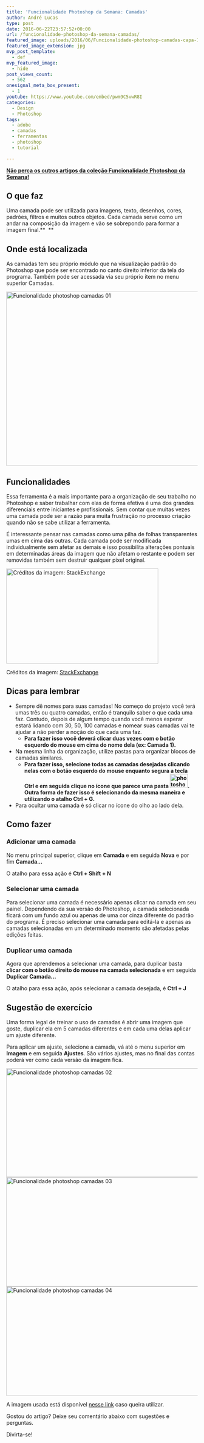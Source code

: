```yaml
---
title: 'Funcionalidade Photoshop da Semana: Camadas'
author: André Lucas
type: post
date: 2016-06-22T23:57:52+00:00
url: /funcionalidade-photoshop-da-semana-camadas/
featured_image: uploads/2016/06/Funcionalidade-photoshop-camadas-capa-1
featured_image_extension: jpg
mvp_post_template:
  - def
mvp_featured_image:
  - hide
post_views_count:
  - 562
onesignal_meta_box_present:
  - 1
youtube: https://www.youtube.com/embed/pwm9C5vwR8I
categories:
  - Design
  - Photoshop
tags:
  - adobe
  - camadas
  - ferramentas
  - photoshop
  - tutorial

---
```

<a href="https://www.igluonline.com/categories/ferramentas-photoshop/" target="_blank" rel="noopener"><strong>Não perca os outros artigos da coleção Funcionalidade Photoshop da Semana!</strong></a>

## O que faz

Uma camada pode ser utilizada para imagens, texto, desenhos, cores, padrões, filtros e muitos outros objetos. Cada camada serve como um andar na composição da imagem e vão se sobrepondo para formar a imagem final.**  **

## Onde está localizada

As camadas tem seu próprio módulo que na visualização padrão do Photoshop que pode ser encontrado no canto direito inferior da tela do programa. Também pode ser acessada via seu próprio item no menu superior Camadas.

<img class=" wp-image-35 aligncenter" src="/images/uploads/2016/06/Funcionalidade-photoshop-camadas-01.jpg" alt="Funcionalidade photoshop camadas 01" width="515" height="458" srcset="/images/uploads/2016/06/Funcionalidade-photoshop-camadas-01.jpg 696w, /images/uploads/2016/06/Funcionalidade-photoshop-camadas-01-300x267.jpg 300w" sizes="(max-width: 515px) 100vw, 515px" />

## Funcionalidades

Essa ferramenta é a mais importante para a organização de seu trabalho no Photoshop e saber trabalhar com elas de forma efetiva é uma dos grandes diferenciais entre iniciantes e profissionais. Sem contar que muitas vezes uma camada pode ser a razão para muita frustração no processo criação quando não se sabe utilizar a ferramenta.

É interessante pensar nas camadas como uma pilha de folhas transparentes umas em cima das outras. Cada camada pode ser modificada individualmente sem afetar as demais e isso possibilita alterações pontuais em determinadas áreas da imagem que não afetam o restante e podem ser removidas também sem destruir qualquer pixel original.

<div id="attachment_38" style="width: 410px" class="wp-caption aligncenter">
  <img class="size-full wp-image-38" src="/images/uploads/2016/06/photoshop-layers.png" alt="Créditos da imagem: StackExchange" width="400" height="250" srcset="/images/uploads/2016/06/photoshop-layers.png 400w, /images/uploads/2016/06/photoshop-layers-300x188.png 300w" sizes="(max-width: 400px) 100vw, 400px" />

  <p class="wp-caption-text">
    Créditos da imagem: <a href="http://graphicdesign.stackexchange.com/questions/27507/how-can-i-create-and-batch-this-3d-planes-effect" target="_blank" rel="noopener">StackExchange</a>
  </p>
</div>

## Dicas para lembrar

  * Sempre dê nomes para suas camadas! No começo do projeto você terá umas três ou quatro camadas, então é tranquilo saber o que cada uma faz. Contudo, depois de algum tempo quando você menos esperar estará lidando com 30, 50, 100 camadas e nomear suas camadas vai te ajudar a não perder a noção do que cada uma faz.
      * **Para fazer isso você deverá clicar duas vezes com o botão esquerdo do mouse em cima do nome dela (ex: Camada 1).**
  * Na mesma linha da organização, utilize pastas para organizar blocos de camadas similares.
      * **Para fazer isso, selecione todas as camadas desejadas clicando nelas com o botão esquerdo do mouse enquanto segura a tecla Ctrl e em seguida clique no ícone que parece uma pasta <img class="alignnone wp-image-36" src="/images/uploads/2016/06/photoshop_pasta.jpg" alt="photoshop_pasta" width="47" height="37" />. Outra forma de fazer isso é selecionando da mesma maneira e utilizando o atalho Ctrl + G.**
  * Para ocultar uma camada é só clicar no ícone do olho ao lado dela.

## Como fazer

### Adicionar uma camada

No menu principal superior, clique em **Camada** e em seguida **Nova** e por fim **Camada&#8230;**

O atalho para essa ação é **Ctrl + Shift + N**

### Selecionar uma camada

Para selecionar uma camada é necessário apenas clicar na camada em seu painel. Dependendo da sua versão do Photoshop, a camada selecionada ficará com um fundo azul ou apenas de uma cor cinza diferente do padrão do programa. É preciso selecionar uma camada para editá-la e apenas as camadas selecionadas em um determinado momento são afetadas pelas edições feitas.

### Duplicar uma camada

Agora que aprendemos a selecionar uma camada, para duplicar basta **clicar com o botão direito do mouse na camada selecionada** e em seguida **Duplicar Camada&#8230;**

O atalho para essa ação, após selecionar a camada desejada, é **Ctrl + J**

## Sugestão de exercício

Uma forma legal de treinar o uso de camadas é abrir uma imagem que goste, duplicar ela em 5 camadas diferentes e em cada uma delas aplicar um ajuste diferente.

Para aplicar um ajuste, selecione a camada, vá até o menu superior em **Imagem** e em seguida **Ajustes**. São vários ajustes, mas no final das contas poderá ver como cada versão da imagem fica.

 <img class="wp-image-39 aligncenter" src="/images/uploads/2016/06/Funcionalidade-photoshop-camadas-02.jpg" alt="Funcionalidade photoshop camadas 02" width="558" height="286" srcset="/images/uploads/2016/06/Funcionalidade-photoshop-camadas-02.jpg 1134w, /images/uploads/2016/06/Funcionalidade-photoshop-camadas-02-300x154.jpg 300w, /images/uploads/2016/06/Funcionalidade-photoshop-camadas-02-768x393.jpg 768w, /images/uploads/2016/06/Funcionalidade-photoshop-camadas-02-1024x525.jpg 1024w" sizes="(max-width: 558px) 100vw, 558px" /> <img class="wp-image-40 aligncenter" src="/images/uploads/2016/06/Funcionalidade-photoshop-camadas-03.jpg" alt="Funcionalidade photoshop camadas 03" width="559" height="287" srcset="/images/uploads/2016/06/Funcionalidade-photoshop-camadas-03.jpg 1132w, /images/uploads/2016/06/Funcionalidade-photoshop-camadas-03-300x154.jpg 300w, /images/uploads/2016/06/Funcionalidade-photoshop-camadas-03-768x395.jpg 768w, /images/uploads/2016/06/Funcionalidade-photoshop-camadas-03-1024x526.jpg 1024w" sizes="(max-width: 559px) 100vw, 559px" /><img class="wp-image-41 aligncenter" src="/images/uploads/2016/06/Funcionalidade-photoshop-camadas-04.jpg" alt="Funcionalidade photoshop camadas 04" width="559" height="288" srcset="/images/uploads/2016/06/Funcionalidade-photoshop-camadas-04.jpg 1129w, /images/uploads/2016/06/Funcionalidade-photoshop-camadas-04-300x155.jpg 300w, /images/uploads/2016/06/Funcionalidade-photoshop-camadas-04-768x396.jpg 768w, /images/uploads/2016/06/Funcionalidade-photoshop-camadas-04-1024x528.jpg 1024w" sizes="(max-width: 559px) 100vw, 559px" />

A imagem usada está disponível [nesse link][1] caso queira utilizar.

Gostou do artigo? Deixe seu comentário abaixo com sugestões e perguntas.

Divirta-se!

 [1]: https://www.pexels.com/photo/fruit-strawberry-sweet-food-112826/
